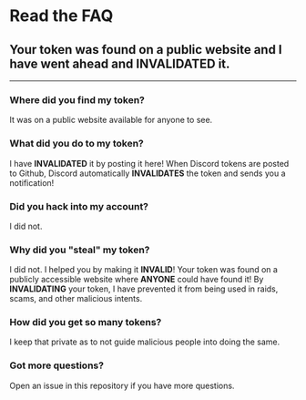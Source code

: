 # Read the FAQ
## Your token was found on a **public** website and I have went ahead and **INVALIDATED** it.

---
### Where did you find my token?
It was on a public website available for anyone to see.

### What did you do to my token?
I have **INVALIDATED** it by posting it here! When Discord tokens are posted to Github, Discord automatically **INVALIDATES** the token and sends you a notification!

### Did you hack into my account?
I did not.

### Why did you "steal" my token?
I did not. I helped you by making it **INVALID**! Your token was found on a publicly accessible website where **ANYONE** could have found it! By **INVALIDATING** your token, I have prevented it from being used in raids, scams, and other malicious intents.

### How did you get so many tokens?
I keep that private as to not guide malicious people into doing the same.

### Got more questions?
Open an issue in this repository if you have more questions.
